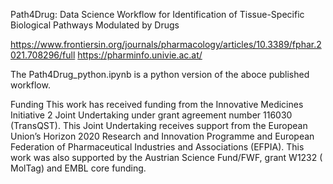 Path4Drug: Data Science Workflow for Identification of Tissue-Specific Biological Pathways Modulated by Drugs

https://www.frontiersin.org/journals/pharmacology/articles/10.3389/fphar.2021.708296/full
https://pharminfo.univie.ac.at/

The Path4Drug_python.ipynb is a python version of the aboce published workflow.

Funding
This work has received funding from the Innovative Medicines Initiative 2 Joint Undertaking under grant agreement number 116030 (TransQST). 
This Joint Undertaking receives support from the European Union’s Horizon 2020 Research and Innovation Programme and European Federation of Pharmaceutical Industries and Associations (EFPIA). 
This work was also supported by the Austrian Science Fund/FWF, grant W1232 ( MolTag) and EMBL core funding.
